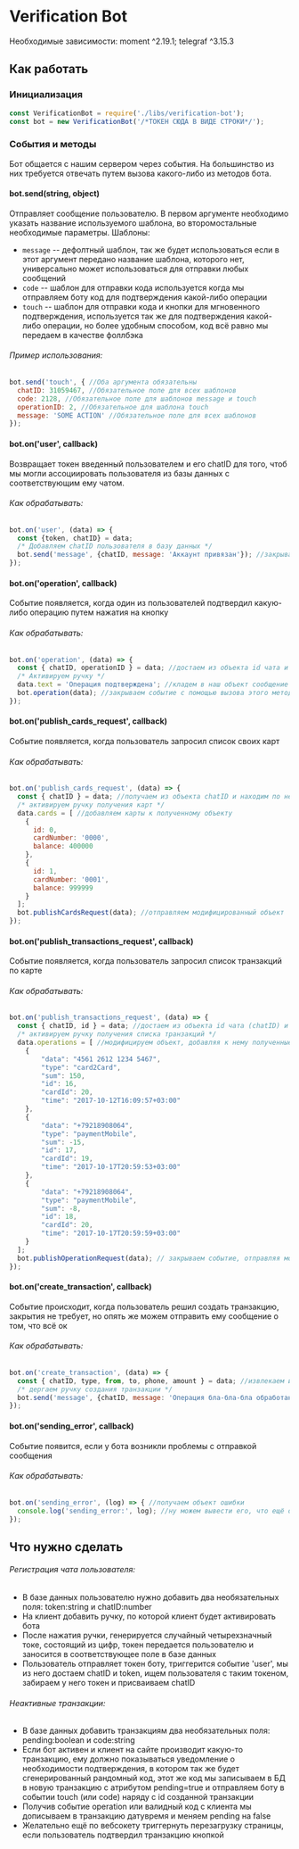 # Verification Bot
Необходимые зависимости: moment ^2.19.1; telegraf ^3.15.3

## Как работать
### Инициализация
```javascript
const VerificationBot = require('./libs/verification-bot');
const bot = new VerificationBot('/*ТОКЕН СЮДА В ВИДЕ СТРОКИ*/');
```
### События и методы
Бот общается с нашим сервером через события. На большинство из них требуется отвечать путем вызова какого-либо из методов бота.
#### bot.send(string, object)
Отправляет сообщение пользователю. В первом аргументе необходимо указать название используемого шаблона, во второмостальные необходимые параметры. 
Шаблоны:
- `message` -- дефолтный шаблон, так же будет использоваться если в этот аргумент передано название шаблона, которого нет, универсально может использоваться для отправки любых сообщений
- `code` -- шаблон для отправки кода используется когда мы отправляем боту код для подтверждения какой-либо операции
- `touch` -- шаблон для отправки кода и кнопки для мгновенного подтверждения, используется так же для подтверждения какой-либо операции, но более удобным способом, код всё равно мы передаем в качестве фоллбэка
###### Пример использования:
```javascript
bot.send('touch', { //Оба аргумента обязательны
  chatID: 31059467, //Обязательное поле для всех шаблонов
  code: 2128, //Обязательное поле для шаблонов message и touch
  operationID: 2, //Обязательное для шаблона touch
  message: 'SOME ACTION' //Обязательное поле для всех шаблонов
});
```
#### bot.on('user', callback)
Возвращает токен введенный пользователем и его chatID для того, чтоб мы могли ассоциировать пользователя из базы данных с соответствующим ему чатом.
###### Как обрабатывать:
```javascript
bot.on('user', (data) => {
  const {token, chatID} = data;
  /* Добавляем chatID пользователя в базу данных */
  bot.send('message', {chatID, message: 'Аккаунт привязан'}); //закрывать событие не нужно, но мы можем сообщить пользователю об успехе или провале операции
});
```
#### bot.on('operation', callback)
Событие появляется, когда один из пользователей подтвердил какую-либо операцию путем нажатия на кнопку
###### Как обрабатывать:
```javascript
bot.on('operation', (data) => {
  const { chatID, operationID } = data; //достаем из объекта id чата и id операции (его мы передали в событии send с шаблоном touch)
  /* Активируем ручку */
  data.text = 'Операция подтверждена'; //кладем в наш объект сообщение для пользователя
  bot.operation(data); //закрываем событие с помощью вызова этого метода и передачи ему модифицированного объекта
});
```
#### bot.on('publish_cards_request', callback)
Событие появляется, когда пользователь запросил список своих карт
###### Как обрабатывать:
```javascript
bot.on('publish_cards_request', (data) => {
  const { chatID } = data; //получаем из объекта chatID и находим по нему нужного пользователя в БД
  /* активируем ручку получения карт */
  data.cards = [ //добавляем карты к полученному объекту
    {
      id: 0,
      cardNumber: '0000',
      balance: 400000
    },
    {
      id: 1,
      cardNumber: '0001',
      balance: 999999
    }
  ];
  bot.publishCardsRequest(data); //отправляем модифицированный объект
});
```
#### bot.on('publish_transactions_request', callback)
Событие появляется, когда пользователь запросил список транзакций по карте
###### Как обрабатывать:
```javascript
bot.on('publish_transactions_request', (data) => {
  const { chatID, id } = data; //достаем из объекта id чата (chatID) и id карты (id)
  /* активируем ручку получения списка транзакций */
  data.operations = [ //модифицируем объект, добавляя к нему полученные транзакции
    {
        "data": "4561 2612 1234 5467",
        "type": "card2Card",
        "sum": 150,
        "id": 16,
        "cardId": 20,
        "time": "2017-10-12T16:09:57+03:00"
    },
    {
        "data": "+79218908064",
        "type": "paymentMobile",
        "sum": -15,
        "id": 17,
        "cardId": 19,
        "time": "2017-10-17T20:59:53+03:00"
    },
    {
        "data": "+79218908064",
        "type": "paymentMobile",
        "sum": -8,
        "id": 18,
        "cardId": 20,
        "time": "2017-10-17T20:59:59+03:00"
    }
  ];
  bot.publishOperationRequest(data); // закрываем событие, отправляя модифицированный объект обратно боту
});
```
#### bot.on('create_transaction', callback)
Событие происходит, когда пользователь решил создать транзакцию, закрытия не требует, но опять же можем отправить ему сообщение о том, что всё ок
###### Как обрабатывать:
```javascript
bot.on('create_transaction', (data) => {
  const { chatID, type, from, to, phone, amount } = data; //извлекаем из объекта данные для транзакции: from - id карты с которой переводим, to - id карты на которую переводим, если транзакция производится для мобильного, то to = null, вместо него будет заполнено поле phone и наоборот. amount - сумма перевода
  /* дергаем ручку создания транзакции */
  bot.send('message', {chatID, message: 'Операция бла-бла-бла обработана'}) //можем уведомить пользователя о том, что всё прошло хорошо
});
```
#### bot.on('sending_error', callback)
Событие появится, если у бота возникли проблемы с отправкой сообщения
###### Как обрабатывать:
```javascript
bot.on('sending_error', (log) => { //получаем объект ошибки
  console.log('sending_error:', log); //ну можем вывести его, что ещё остается-то
});
```
## Что нужно сделать
###### Регистрация чата пользователя:
- В базе данных пользователю нужно добавить два необязательных поля: token:string и chatID:number
- На клиент добавить ручку, по которой клиент будет активировать бота
- После нажатия ручки, генерируется случайный четырехзначный токе, состоящий из цифр, токен передается пользователю и заносится в соответствующее поле в базе данных
- Пользователь отправляет токен боту, триггерится событие 'user', мы из него достаем chatID и token, ищем пользователя с таким токеном, забираем у него токен и присваиваем chatID
###### Неактивные транзакции:
- В базе данных добавить транзакциям два необязательных поля: pending:boolean и code:string
- Если бот активен и клиент на сайте производит какую-то транзакцию, ему должно показываться уведомление о необходимости подтверждения, в котором так же будет сгенерированный рандомный код, этот же код мы записываем в БД в новую транзакцию с атрибутом pending=true и отправляем боту в событии touch (или code) наряду с id созданной транзакции
- Получив событие operation или валидный код с клиента мы дописываем в транзакцию датувремя и меняем pending на false
- Желательно ещё по вебсокету триггернуть перезагрузку страницы, если пользователь подтвердил транзакцию кнопкой
